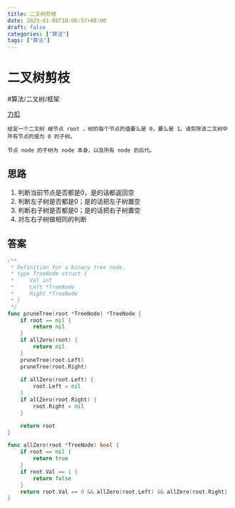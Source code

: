 ```yaml
---
title: 二叉树剪枝
date: 2023-01-08T18:06:57+08:00
draft: false
categories: ["算法"]
tags: ["算法"]
---
```


# 二叉树剪枝
#算法/二叉树/框架

[力扣](https://leetcode.cn/problems/pOCWxh/)

```
给定一个二叉树 根节点 root ，树的每个节点的值要么是 0，要么是 1。请剪除该二叉树中所有节点的值为 0 的子树。

节点 node 的子树为 node 本身，以及所有 node 的后代。
```

## 思路
1. 判断当前节点是否都是0，是的话都返回空
2. 判断左子树是否都是0；是的话把左子树置空
3. 判断右子树是否都是0；是的话把右子树置空
4. 对左右子树做相同的判断

## 答案
```go
/**
 * Definition for a binary tree node.
 * type TreeNode struct {
 *     Val int
 *     Left *TreeNode
 *     Right *TreeNode
 * }
 */
func pruneTree(root *TreeNode) *TreeNode {
    if root == nil {
        return nil
    }
    if allZero(root) {
        return nil
    }
    pruneTree(root.Left)
    pruneTree(root.Right)
    
    if allZero(root.Left) {
        root.Left = nil
    }
    if allZero(root.Right) {
        root.Right = nil
    }

    return root
}

func allZero(root *TreeNode) bool {
    if root == nil {
        return true
    }
    if root.Val == 1 {
        return false
    }
    return root.Val == 0 && allZero(root.Left) && allZero(root.Right) 
}

```